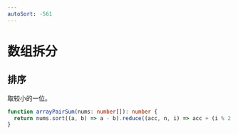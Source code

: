 ```yaml
---
autoSort: -561
---
```


# 数组拆分

## 排序

取较小的一位。

```ts
function arrayPairSum(nums: number[]): number {
  return nums.sort((a, b) => a - b).reduce((acc, n, i) => acc + (i % 2 === 0 ? n : 0), 0)
}
```

